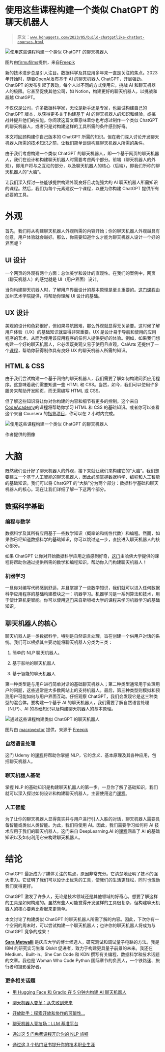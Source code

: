 # 使用这些课程构建一个类似 ChatGPT 的聊天机器人

> 原文：[`www.kdnuggets.com/2023/05/build-chatgptlike-chatbot-courses.html`](https://www.kdnuggets.com/2023/05/build-chatgptlike-chatbot-courses.html)

![使用这些课程构建一个类似 ChatGPT 的聊天机器人](img/0c724913c9e0e95a6f54de6db248d6ce.png)

图片由[firmufilms](https://www.freepik.com/author/frimufilms)提供，来自[Freepik](https://www.freepik.com/)

新的技术进步总是引人注目。数据科学及其应用多年来一直是关注的焦点。2023 年开始时，随着[OpenAI](https://openai.com/blog/chatgpt)发布基于 AI 的聊天机器人 ChatGPT，开局强劲。ChatGPT 的发布引起了轰动，每个人以不同的方式使用它，挑战 AI 和聊天机器人的极限。它甚至促使其他公司，如 Notion，构建更好的聊天机器人，以挑战和超越 ChatGPT。

不仅仅是公司，许多数据科学家，无论是新手还是专家，也尝试构建自己的 ChatGPT 版本，以获得更多关于构建基于 AI 的聊天机器人的知识和经验，或挑战并提升他们的技能。你阅读这篇文章意味着你也考虑过制作一个类似 ChatGPT 的聊天机器人，或者只是对构建这样的工具所需的条件感到好奇。

本文将回顾构建你自己版本的 ChatGPT 所需的知识。但在我们深入讨论开发聊天机器人所需的技术知识之前，让我们简单谈谈构建聊天机器人所需的条件。

由于我们考虑构建一个类似 ChatGPT 的聊天机器人，即一个基于网页的聊天机器人，我们在设计和构建聊天机器人时需要考虑两个部分。前端（聊天机器人的外观），即用户将与之互动的部分，以及聊天机器人的核心（后端），即我们所称的聊天机器人的“大脑”。

让我们深入探讨一些能够提供构建外观良好且功能强大的 AI 聊天机器人所需知识的课程。然后，我们为每个元素建议一个课程，以便为你构建 ChatGPT 提供所有必要的工具。

# 外观

首先，我们将从构建聊天机器人外观所需的内容开始；你的聊天机器人外观越具有创意，用户体验就会越好。那么，你需要知道什么才能为聊天机器人设计一个好的界面呢？

## UI 设计

一个网页的外观有两个方面：总体美学和设计的直观性。在我们的案例中，网页（聊天机器人）的感觉就是 UI（用户界面）设计。

当你构建聊天机器人时，了解用户界面设计的基本原理是至关重要的。[这门课程](https://www.coursera.org/learn/visual-elements-user-interface-design?specialization=ui-ux-design)由加州艺术学院提供，将帮助你理解 UI 设计的基础。

## UX 设计

美观的设计和色彩很好，但如果导航困难，那么外观就显得无关紧要。这时候了解用户体验（UX）的基础知识就显得非常重要。UX 是设计易于导航和使用的应用程序的艺术，从而为使用该应用程序的任何人提供更好的体验。例如，如果我们想构建一个好的聊天机器人，它必须既美观又易于使用且直观。CalArts 还提供了一个[课程](https://www.coursera.org/learn/ux-design-fundamentals?specialization=ui-ux-design)，帮助你获得制作具有良好 UX 的聊天机器人所需的知识。

## HTML & CSS

由于我们尝试构建一个基于网络的聊天机器人，我们需要了解如何构建网页应用程序。这意味着我们需要知道一些 HTML 和 CSS。当然，如今，我们可以使用许多服务来帮助开发网页，而无需编写 HTML 或 CSS。

但了解这些知识将让你对你构建的内容和细节有更多的控制。这个来自[CodeAcademy](https://www.codecademy.com/catalog/language/html-css)的课程将帮助你学习 HTML 和 CSS 的基础知识。或者你可以查看这个来自 Coursera 的[指导项目](https://www.coursera.org/projects/creating-a-multi-page-app-using-html-and-css)，你可以在 2 小时内完成。

![使用这些课程构建一个类似 ChatGPT 的聊天机器人](img/432ee30e01b5c8b765c6eba4ee01998a.png)

作者提供的图像

# 大脑

既然我们设计好了聊天机器人的外观，接下来就让我们来构建它的“大脑”。我们想要建立一个基于人工智能的聊天机器人，因此必须掌握数据科学、编程和人工智能的基础知识。我们可以将 ChatGPT 的“大脑”分为两个部分：数据科学基础和聊天机器人的核心。现在让我们详细了解一下这两个部分。

## 数据科学基础

### 编程与数学

数据科学及其所有应用基于一些数学知识（概率论和线性代数）和编程。然而，如果你已经知道数据科学的基础知识，你可以跳过这一步，直接进入聊天机器人的核心部分。

如果 ChatGPT 让你对开始数据科学应用之旅感到好奇，[这门](https://pll.harvard.edu/course/introduction-data-science-python?delta=0)由哈佛大学提供的课程将帮助你通过提供所需的数学和编程知识，帮助你入门构建聊天机器人！

### 机器学习

一旦你对编写代码感到舒适，并且掌握了一些数学知识，我们就可以进入任何数据科学应用程序的基础构建模块之一：机器学习。机器学习是一系列算法和技术，用于使计算机更智能。你可以使用[这门](https://www.coursera.org/learn/machine-learning?specialization=machine-learning-introduction)来自斯坦福大学的课程来学习机器学习的基础知识。

## 聊天机器人的核心

聊天机器人是一类数据科学，特别是自然语言处理，旨在创建一个供用户对话的系统。我们可以根据其主要功能将聊天机器人分类为三类：

1.  简单的 NLP 聊天机器人。

1.  基于影响的聊天机器人

1.  基于智能的聊天机器人

第一种类型是与用户进行简单对话的基础聊天机器人；第二种类型通常用于处理用户的问题，这些通常是大多数网站上的支持机器人。最后，第三种类型则模拟和预测用户可能如何与用户界面互动。仔细观察 ChatGPT，我们会发现它是这三种类型的混合体。要构建一个基于 AI 的聊天机器人，我们需要了解自然语言处理（NLP）、AI 的基础知识以及构建聊天机器人的基本原理。

![通过这些课程构建类似 ChatGPT 的聊天机器人](img/59e8293af93e468687a501fd62597ea8.png)

图片由 [macrovector](https://www.freepik.com/author/macrovector) 提供，来源于 [Freepik](https://www.freepik.com/)

### 自然语言处理

这门 Udemy 的[课程](https://www.udemy.com/course/natural-language-processing-nlp-for-beginners-using-nltk-in-python/)将帮助你掌握 NLP，它的含义、基本原理及其各种应用，包括聊天机器人。

### 聊天机器人基础

掌握 NLP 的基础知识是构建聊天机器人的第一步。一旦你了解了基础知识，我们就可以深入探讨如何设计和构建聊天机器人，主要使用这门[课程](https://www.codecademy.com/learn/paths/build-chatbots-with-python)。

### 人工智能

为了让你的聊天机器人显得真实并与用户进行引人入胜的对话，聊天机器人需要具备智能或类似人类智能。为此，我们将使用 AI。因此，我们需要学习如何将 AI 技术应用于我们的聊天机器人。这门来自 DeepLearning.AI 的[课程](https://www.coursera.org/learn/ai-for-everyone)涵盖了 AI 的基础知识以及如何利用它来构建聊天机器人。

# 结论

ChatGPT 最近成为了媒体关注的焦点，原因非常充分。它清楚地证明了技术的强大潜力。它证明了我们可以设计出优秀的工具，使我们的生活更轻松，同时也激励我们变得更好。

ChatGPT 激发了许多人，无论是技术领域还是其他领域的好奇心，想要了解这样的工具是如何构建的。虽然有些人可能觉得开发这样的工具很复杂，但构建聊天机器人的核心要素比看起来更简单。

本文讨论了构建类似 ChatGPT 的聊天机器人所需了解的内容。因此，下次你有一个空闲的周末时，可以尝试构建一个聊天机器人；也许你的聊天机器人将成为与 ChatGPT 竞争的成果！

**[Sara Metwalli](https://www.linkedin.com/in/sara-a-metwalli/)** 是庆应大学的博士候选人，研究测试和调试量子电路的方法。我是 IBM 的研究实习生和 Qiskit 促进者，致力于构建更具量子前景的未来。我还在 Medium、Built-in、She Can Code 和 KDN 撰写有关编程、数据科学和技术话题的文章。我也是 Woman Who Code Python 国际章节的负责人，一个铁路迷、旅行者和摄影爱好者。

### 更多相关话题

+   [用 Hugging Face 和 Gradio 在 5 分钟内构建 AI 聊天机器人](https://www.kdnuggets.com/2023/06/build-ai-chatbot-5-minutes-hugging-face-gradio.html)

+   [聊天机器人变革：从失败到未来](https://www.kdnuggets.com/2021/12/chatbot-transformation-failure-future.html)

+   [开放助手：探索开放和协作的可能性…](https://www.kdnuggets.com/2023/04/open-assistant-explore-possibilities-open-collaborative-chatbot-development.html)

+   [聊天机器人竞技场：LLM 基准平台](https://www.kdnuggets.com/2023/05/chatbot-arena-llm-benchmark-platform.html)

+   [通过这 5 门免费课程开启你的 NLP 旅程](https://www.kdnuggets.com/kickstart-your-nlp-journey-with-these-5-free-courses)

+   [通过这 3 个热门证书提升你的技术职业生涯](https://www.kdnuggets.com/advance-your-tech-career-with-these-3-popular-certificates)
